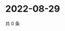 # 2022-08-29

共 0 条

<!-- BEGIN WEIBO -->
<!-- 最后更新时间 Mon Aug 29 2022 12:16:28 GMT+0800 (China Standard Time) -->

<!-- END WEIBO -->
